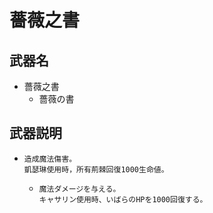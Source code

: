# 薔薇之書
## 武器名
 - 薔薇之書
   - 薔薇の書

## 武器説明
 - ```
   造成魔法傷害。
   凱瑟琳使用時，所有荊棘回復1000生命値。
   ```
   - ```
     魔法ダメージを与える。
     キャサリン使用時、いばらのHPを1000回復する。
     ```
